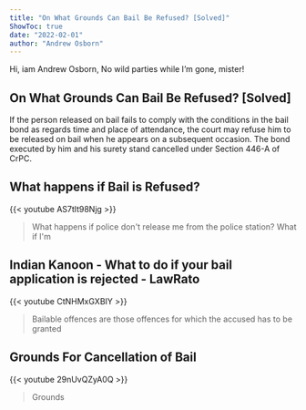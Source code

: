 ```yaml
---
title: "On What Grounds Can Bail Be Refused? [Solved]"
ShowToc: true 
date: "2022-02-01"
author: "Andrew Osborn" 
---
```


Hi, iam Andrew Osborn, No wild parties while I’m gone, mister!
## On What Grounds Can Bail Be Refused? [Solved]
If the person released on bail fails to comply with the conditions in the bail bond as regards time and place of attendance, the court may refuse him to be released on bail when he appears on a subsequent occasion. The bond executed by him and his surety stand cancelled under Section 446-A of CrPC.

## What happens if Bail is Refused?
{{< youtube AS7tlt98Njg >}}
>What happens if police don't release me from the police station? What if I'm 

## Indian Kanoon - What to do if your bail application is rejected - LawRato
{{< youtube CtNHMxGXBIY >}}
>Bailable offences are those offences for which the accused has to be granted 

## Grounds For Cancellation of Bail
{{< youtube 29nUvQZyA0Q >}}
>Grounds

